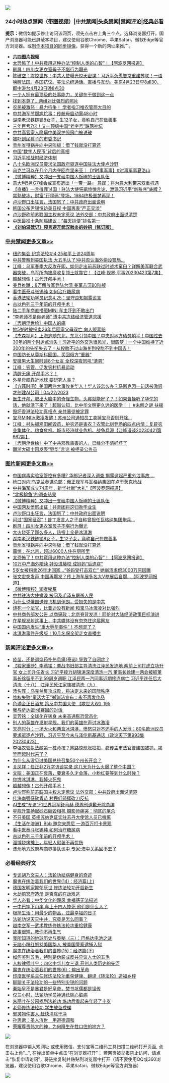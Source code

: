![](https://raw.githubusercontent.com/jsvpn/jsproxy/dev/64photo/fqnews-qr.jpg)

<div id="tt">
<h3>24小时热点禁闻（<a href="https://aaa.v2dns.tk/?QAjUl=BgRp5UNKRn&T5Vk=fPVH&Q59Ab=WxGE" target="_blank">带图视频</a>）|<a href="#%E4%B8%AD%E5%85%B1%E7%A6%81%E9%97%BB%E6%9B%B4%E5%A4%9A%E6%96%87%E7%AB%A0">中共禁闻</a>|<a href="#%E5%9B%BE%E7%89%87%E6%96%B0%E9%97%BB%E6%9B%B4%E5%A4%9A%E6%96%87%E7%AB%A0">头条禁闻</a>|<a href="#%E6%96%B0%E9%97%BB%E8%AF%84%E8%AE%BA%E6%9B%B4%E5%A4%9A%E6%96%87%E7%AB%A0">禁闻评论|<a href="#%E5%BF%85%E7%9C%8B%E7%BB%8F%E5%85%B8%E5%A5%BD%E6%96%87">经典必看</a></h3>
<div><b>提示：</b>微信如提示停止访问该网页，须先点击右上角三个点，选择浏览器打开。国产浏览器可能已屏蔽本项目，建议使用谷歌Chrome、苹果Safari、微软Edge等官方浏览器。或<a href="%E5%88%B6%E4%BD%9Cgit%E7%A6%81%E9%97%BB%E9%95%9C%E5%83%8F.md">制作本项目的同步镜像</a>，获得一个新的网址来推广。</div>
<ul>
<li><b><a href="http://d2.v2rss.gq/64.mp4" target="_blank">六四图片视频</a></b></li>
<li><a href="/topimagenews/20230423/1875663.md">太恐怖了！中共竟用这种办法“控制人类的心智”！【阿波罗网报道】</a></li>
<li><a href="/topimagenews/20230424/1875825.md">刷屏！四川女更衣室母子不堪行为曝光</a></li>
<li><a href="/sohnews/20230423/1875699.md">陈破空：震惊世界！中共大使曝光惊天密谋：习近平怂恿普京重建苏联！一语唤醒法国。各国抗议。美法总统通话。直播与互动。美东4月23日早8点30、即中港台4月23日晚8点30</a></li>
<li><a href="/lifebaike/20230423/1875671.md">一个人拥有最顶级的处事能力，关键在于做到这一点</a></li>
<li><a href="/cnnews/20230423/1875684.md">找到本尊了...两组对比强烈的照片</a></li>
<li><a href="/baitai/20230423/1875708.md">农民被激怒！暴力抗争！ 学者指习推农管两大目的</a></li>
<li><a href="/headline/20230423/1875702.md">中共海军节爆尴尬事：传航母启动需48小时</a></li>
<li><a href="/topimagenews/20230424/1875782.md">湖南老汉铁链锁8女子，生12子女，竟称自己在做善事</a></li>
<li><a href="/cnnews/20230424/1875844.md">三年巨亏7亿！又一顶级中国“老字号”跌落神坛</a></li>
<li><a href="/headline/20230423/1875714.md">中共高官家人隐瞒中美双护照窍门被说破</a></li>
<li><a href="/cnnews/20230424/1875784.md">被吓到尿裤子的市委书记</a></li>
<li><a href="/topimagenews/20230424/1875780.md">贵州省甩锅并向中央叫板：借了钱就没打算还</a></li>
<li><a href="/finance/20230424/1875826.md">中国“数字人民币”背后的真相</a></li>
<li><a href="/finance/20230424/1875833.md">习近平推战时经济体制</a></li>
<li><a href="/headline/20230424/1875777.md">八十名欧洲议员要求法国政府驱逐中国驻法大使卢沙野</a></li>
<li><a href="/sohnews/20230423/1875680.md">乌克兰可以在几个月内夺回克里米亚｜【#时事军事】#时事军事夏洛山</a></li>
<li><a href="/topimagenews/20230424/1875891.md">【微博精粹】又冲出一支砸中国人饭碗的土匪队伍</a></li>
<li><a href="/baitai/20230424/1875774.md">意大利5月G7峰会或宣布退出「一带一路」 意媒：将为意大利带来双重机遇</a></li>
<li><a href="/sohnews/20230424/1875786.md">【直播】一言得罪14国！驻法大使狂飙惊悚言论，泄漏习近平“新秩序”底牌？常熟破冰，财富“行程码”登场，1984终极噩梦再现！</a></li>
<li><a href="/topimagenews/20230424/1875887.md">卢沙野口出狂言，法国怒了：中共政府出面说明</a></li>
<li><a href="/headline/20230424/1875755.md">韩国公布尹锡悦访美日程 中国再表“严正交涉”</a></li>
<li><a href="/comments/20230424/1875765.md">卢沙野称前苏联国主权未定惹议 法外交部：中共政府出面说清楚</a></li>
<li><a href="/health/20230423/1875652.md">中医最推十条防癌建议：“每天排便”排名第一</a></li>
<li><b><a href="/comments/20200207/1272816.md" target="_blank">《刘伯温碑记》预言避开武汉肺炎的妙招（修订版）</a></b></li>
</ul>
</div>

<div class="catlist">
<h3><a href="/cbnews/" target="_blank">中共禁闻</a><span><a href="/cbnews/" target="_blank" rel="nofollow">更多文章>></a></span></h3>
<ul>
<li><a href="/cbnews/20230424/1875914.md" target="_blank">纽约集会 纪念法轮功4‧25和平上访24周年</a></li>
<li><a href="/cbnews/20230424/1875903.md" target="_blank">中共警察到美国执法 大五毛认了!中共否认海外偷设警局…</a></li>
<li><a href="/cbnews/20230424/1875831.md" target="_blank">江峰：乌军春季大反攻在即，如何走出前苏联过时战术窠臼？详解美军联合武器突破，乌军所向披靡收复领土就靠它！【江峰·视界·军事20230423第7集】</a></li>
<li><a href="/comments/20230424/1875819.md" target="_blank">超越想像！古代开颅手术！</a></li>
<li><a href="/cbnews/20230424/1875811.md" target="_blank">美兵推曝：8万解放军登陆台湾 美军击沉80陆舰</a></li>
<li><a href="/comments/20230423/1875655.md" target="_blank">看中医泰斗张锡纯 如何治疗糖尿病</a></li>
<li><a href="/cbnews/20230423/1875709.md" target="_blank">香港法轮功学员纪念4.25：坚守良知揭露谎言</a></li>
<li><a href="/comments/20230423/1875692.md" target="_blank">古以色列三千年前的开颅手术！</a></li>
<li><a href="/cbnews/20230423/1875650.md" target="_blank">陆二手车商直播砸MINI 车主吓到不敢出门</a></li>
<li><a href="/cbnews/20230423/1875635.md" target="_blank">“李老师不是你老师” 遭中共冻结经济管道求援</a></li>
<li><a href="/cbnews/20230423/1875611.md" target="_blank">〖兲朝浮世绘〗中国人的痛</a></li>
<li><a href="/cbnews/20230423/1875603.md" target="_blank">她5岁时被拐卖26年后回家父母双亡 向人贩索赔</a></li>
<li><a href="/comments/20230423/1875587.md" target="_blank">【杰森视角】上海追随东北，东北引领中国？中央对地方债务躺平！中国过去30年的两个时运点消失！习近平的外交秀很风光，很圆梦！一个中国维持了近300年的头衔失去了！从投胎不过山海关到投胎不到中国去！</a></li>
<li><a href="/cbnews/20230423/1875536.md" target="_blank">中国防长从莫斯科回国，买回俄方“重器”</a></li>
<li><a href="/cbnews/20230423/1875535.md" target="_blank">安徽男大生同时谈8个女友 全校深夜怒吼“渣男”</a></li>
<li><a href="/cbnews/20230423/1875532.md" target="_blank">江峰：农管，促发农村抗暴运动</a></li>
<li><a href="/comments/20230423/1875527.md" target="_blank">清醒无痛 开颅手术？！</a></li>
<li><a href="/comments/20230423/1875488.md" target="_blank">外星母舰靠近地球 要研究人类？</a></li>
<li><a href="/comments/20230422/1875424.md" target="_blank">【方菲时间】美国两件大事攸关华人！华人该怎么办？马斯克因一句话被激怒才创建AI公司｜04/22/2023</a></li>
<li><a href="/comments/20230422/1875413.md" target="_blank">医生开颅，取出大脑中的奇怪生物，头疼就能好了？！如果曹操听了华佗的话，他就活下来了！超越认知，比中华文明更久远的医学！｜ #未解之谜 扶摇</a></li>
<li><a href="/cbnews/20230422/1875390.md" target="_blank">毁坏香港法轮功真相点 亲共暴徒被定罪</a></li>
<li><a href="/cbnews/20230422/1875368.md" target="_blank">宝马MINI冰激凌发酵！苏州公司通知员工卖掉宝马否则开除…</a></li>
<li><a href="/cbnews/20230422/1875309.md" target="_blank">江峰：村头抓鸡田间毁苗，护农还是害农？农管此刻登场的四点内情：复辟农业集体化、粮食危机、城市经济就业危机、战争兵源【江峰漫谈20230421第662期】</a></li>
<li><a href="/cbnews/20230422/1875266.md" target="_blank">〖兲朝浮世绘〗中了中共邪教毒害的人，已经分不清好坏了</a></li>
<li><a href="/cbnews/20230422/1875124.md" target="_blank">曝浙大硕士因发表“辱华”言论 被拒录公务员</a></li>

</ul>
</div>
<div class="catlist">
<h3><a href="/topimagenews/" target="_blank">图片新闻</a><span><a href="/topimagenews/" target="_blank" rel="nofollow">更多文章>></a></span></h3>
<ul>
<li><a href="/topimagenews/20230424/1875942.md" target="_blank">中国病毒实验室管控有多糟? 华邮记者深入调查 揭露这起严重外泄事故….</a></li>
<li><a href="/topimagenews/20230424/1875936.md" target="_blank">枪口对内!乌克兰参谋总部：俄正规军与瓦格纳集团在卢干茨克枪战</a></li>
<li><a href="/topimagenews/20230424/1875935.md" target="_blank">中共海军成立74周年，新华社献”大礼”【阿波罗网报道】</a></li>
<li><a href="/topimagenews/20230424/1875917.md" target="_blank">“北极鲶鱼”的调查结果</a></li>
<li><a href="/topimagenews/20230424/1875891.md" target="_blank">【微博精粹】又冲出一支砸中国人饭碗的土匪队伍</a></li>
<li><a href="/topimagenews/20230424/1875890.md" target="_blank">中国网友愤怒出征！共青团将这归咎毕业生</a></li>
<li><a href="/topimagenews/20230424/1875887.md" target="_blank">卢沙野口出狂言，法国怒了：中共政府出面说明</a></li>
<li><a href="/topimagenews/20230424/1875886.md" target="_blank">闪过“国家征召”！普丁发言人之子自称曾担任瓦格纳集团炮兵…</a></li>
<li><a href="/topimagenews/20230424/1875825.md" target="_blank">刷屏！四川女更衣室母子不堪行为曝光</a></li>
<li><a href="/topimagenews/20230424/1875810.md" target="_blank">大火烧死了那么多人，热搜上全是冰淇淋</a></li>
<li><a href="/topimagenews/20230424/1875782.md" target="_blank">湖南老汉铁链锁8女子，生12子女，竟称自己在做善事</a></li>
<li><a href="/topimagenews/20230424/1875780.md" target="_blank">贵州省甩锅并向中央叫板：借了钱就没打算还</a></li>
<li><a href="/topimagenews/20230424/1875778.md" target="_blank">震惊：在北京，超过6000人住在厕所里</a></li>
<li><a href="/topimagenews/20230423/1875663.md" target="_blank">太恐怖了！中共竟用这种办法“控制人类的心智”！【阿波罗网报道】</a></li>
<li><a href="/topimagenews/20230423/1875634.md" target="_blank">10万中产海外陪读 娃没进藤校 成妈妈“后遗症”</a></li>
<li><a href="/topimagenews/20230423/1875632.md" target="_blank">5岁女被拐卖26年才回家…“爸妈受打击双亡” 她崩溃求偿3000万原因曝</a></li>
<li><a href="/topimagenews/20230423/1875593.md" target="_blank">张文宏突发声 中国再爆发？传上海车展多名大V参展后自爆…【阿波罗网报道】</a></li>
<li><a href="/topimagenews/20230423/1875576.md" target="_blank">【微博精粹】润者秘笈</a></li>
<li><a href="/topimagenews/20230423/1875566.md" target="_blank">中共驻法大使撒泼 被问及毛泽东屠杀人民</a></li>
<li><a href="/topimagenews/20230423/1875534.md" target="_blank">为什么说俄国送修飞机到伊朗，受损失的是中共</a></li>
<li><a href="/topimagenews/20230423/1875469.md" target="_blank">烧死一个法官，比亚迪没有新闻 和宝马冰激凌对比强烈</a></li>
<li><a href="/topimagenews/20230422/1875406.md" target="_blank">中共商务部发公告 以商逼政；北京脊背发凉！耶伦对大陆经济政策目标演讲</a></li>
<li><a href="/topimagenews/20230422/1875269.md" target="_blank">在星舰发射这事上，中共媒体没有忽悠住这届网友</a></li>
<li><a href="/topimagenews/20230422/1875232.md" target="_blank">中国国内发生“重大辱华事件”！不想混了？</a></li>
<li><a href="/topimagenews/20230422/1875220.md" target="_blank">冰淇淋事件升级版！10几名保全架走女直播主</a></li>

</ul>
</div>
<div class="catlist">
<h3><a href="/comments/" target="_blank">新闻评论</a><span><a href="/comments/" target="_blank" rel="nofollow">更多文章>></a></span></h3>
<ul>
<li><a href="/comments/20230424/1875912.md" target="_blank">疫苗，还是退烧药扑热息痛(泰诺) 导致了自闭症 ?</a></li>
<li><a href="/comments/20230424/1875889.md" target="_blank">【独家重磅】李燕铭：栗战书旧部主导清洗江泽民发迹地 两前上司打虎立功升官 女上司升任省长 习近平接力胡锦涛深度清洗一汽 董事长徐建一两会被抓董事长徐留平不到59周岁调职 江泽民两一汽同事近期接连病亡 习近平连任后大清洗（十八） 江泽民死江家族被清洗（九）</a></li>
<li><a href="/comments/20230424/1875883.md" target="_blank">汤名晖：乌克兰反攻成败，将决定未来的国际秩序</a></li>
<li><a href="/comments/20230424/1875882.md" target="_blank">维权失败“童话大王”郑渊洁宣布：永不再发作品</a></li>
<li><a href="/comments/20230424/1875881.md" target="_blank">色诱金正日酒友 策反中共国大使 【欺世大观】195</a></li>
<li><a href="/comments/20230424/1875880.md" target="_blank">我与萨达姆·侯赛因的对话 </a></li>
<li><a href="/comments/20230424/1875861.md" target="_blank">吴芳铭：全球化在转身 未来高通膨恐常态化</a></li>
<li><a href="/comments/20230424/1875860.md" target="_blank">别人的英雄在发射星舰，我们的英雄在声讨冰激凌</a></li>
<li><a href="/comments/20230424/1875850.md" target="_blank">天亮时分：一场大火和两盒冰淇淋，愤怒只对不还手的人发泄；80名欧洲议员要求驱逐卢沙野，习近平至今未与泽伦斯基通话（政论天下第993集 20230423）</a></li>
<li><a href="/comments/20230424/1875849.md" target="_blank">李强农管执法酿第一桩命按？网路惊现张扣扣，疯传主审法官曹建国被抓，揭竿而起时代来了？</a></li>
<li><a href="/comments/20230424/1875840.md" target="_blank">为什么从没见过美国总统召集50个州长开会？</a></li>
<li><a href="/comments/20230424/1875839.md" target="_blank">关凤祥：任正非2万字访谈实录 这几天为什么火爆了整个中国？</a></li>
<li><a href="/comments/20230424/1875836.md" target="_blank">文昭：美国正在衰落，要衰多久才会落，小粉红要等到什么时候？</a></li>
<li><a href="/comments/20230424/1875834.md" target="_blank">你馋冰淇淋，我悼火死鬼</a></li>
<li><a href="/comments/20230424/1875819.md" target="_blank">超越想像！古代开颅手术！</a></li>
<li><a href="/comments/20230424/1875765.md" target="_blank">卢沙野称前苏联国主权未定惹议 法外交部：中共政府出面说清楚</a></li>
<li><a href="/comments/20230424/1875756.md" target="_blank">传海南强征砍青苗 村民们怒挥砍刀反抗</a></li>
<li><a href="/comments/20230424/1875754.md" target="_blank">AI生成“专访”F1世界冠军舒马赫 德周刊道歉开除总编</a></li>
<li><a href="/comments/20230424/1875751.md" target="_blank">星舰升空扬起砂石砸毁相机 摄影师痛哭：彻底的屠杀</a></li>
<li><a href="/comments/20230424/1875749.md" target="_blank">不只美国 英相苏纳克证实驻苏丹大使馆人员已撤离</a></li>
<li><a href="/comments/20230423/1875736.md" target="_blank">【生活在澳洲】Bob 邀您来悉尼 一游百万打卡景观</a></li>
<li><a href="/comments/20230423/1875655.md" target="_blank">看中医泰斗张锡纯 如何治疗糖尿病</a></li>
<li><a href="/comments/20230423/1875692.md" target="_blank">古以色列三千年前的开颅手术！</a></li>
<li><a href="/comments/20230423/1875690.md" target="_blank">淄博烧烤摊上，年轻人假装不再忧伤</a></li>
<li><a href="/comments/20230423/1875639.md" target="_blank">澳州地方政府与商界排队访中 专家:澳中关系回不去了</a></li>

</ul>
</div>

<div class="catlist">
<h3>必看经典好文</h3>
<ul>
<li><a href="/comments/20221226/1827998.md" target="_blank">专访胡乃文夫人：法轮功祛病健身的奇迹</a></li>
<li><a href="/topimagenews/20180605/953415.md" target="_blank">魔鬼在统治着我们的世界(14)：经济篇(上)</a></li>
<li><a href="/comments/20200722/1364497.md" target="_blank">德国发明家抑郁厌世 修炼法轮功开启新生</a></li>
<li><a href="/lifebaike/20230309/1857707.md" target="_blank">大劫前冥府造册 是否真的在劫难逃</a></li>
<li><a href="/comments/20220220/1694796.md" target="_blank">华人必看：中华文化的飓风 幸福感无法描述</a></li>
<li><a href="/cbnews/20200611/1343057.md" target="_blank">一中巴摔下山崖 车上十四人惨死 他们是什么人？</a></li>
<li><a href="/comments/20221023/1801109.md" target="_blank">极简生活：用最少的物品，过最幸福的日子</a></li>
<li><a href="/comments/20210308/1500552.md" target="_blank">法轮功说天灭中共，究竟是怎么回事？</a></li>
<li><a href="/comments/20190807/1170993.md" target="_blank">越南空军一武术教练修炼法轮功重拾健康</a></li>
<li><a href="/funmedia/20210802/1598610.md" target="_blank">故事很短，教你不再生气</a></li>
<li><a href="/tculture/xiulian/20170726/797589.md" target="_blank">我所知道的地球历史与奥秘（三）：巴格达电池之谜</a></li>
<li><a href="/cbnews/20220809/1769245.md" target="_blank">无脑小粉红怒怼美国华人 被美国警察逮捕入狱</a></li>
<li><a href="/topimagenews/20180610/955499.md" target="_blank">魔鬼在统治着我们的世界(15)：经济篇(下)</a></li>
<li><a href="/comments/20221120/1813928.md" target="_blank">如何鉴别五毛，特别是伪装成反共异议人士的五毛</a></li>
<li><a href="/bannedvideo/20220806/1768296.md" target="_blank">人权律师叶宁：四亿中华儿女三退 开创人类历史的先河</a></li>
<li><a href="/topimagenews/20180524/947358.md" target="_blank">魔鬼在统治着我们的世界(6)：输出革命</a></li>
<li><a href="/comments/20220416/1720335.md" target="_blank">印度医学系主任修炼法轮功重获健康、翻译《转法轮》造福乡梓</a></li>
<li><a href="/comments/20190417/1114875.md" target="_blank">聊聊关于法轮功的一些特别尖锐的问题</a></li>
<li><a href="/lifebaike/20210407/1521258.md" target="_blank">秦始皇不是暴君是好皇帝，焚书坑儒都是误传</a></li>
<li><a href="/health/20170626/780270.md" target="_blank">仅三小时，法轮功学员神通祛除心脏病</a></li>
<li><a href="/comments/20210720/1488271.md" target="_blank">朱丽叶在公园找到法轮功 炼功后看起来年轻了十岁</a></li>
<li><a href="/cbnews/20211114/1652214.md" target="_blank">老师修炼法轮功 学生破茧成蝶</a></li>
<li><a href="/cbnews/20220508/1730049.md" target="_blank">邪灵物件害人 赶快清除干净</a></li>
<li><a href="/comments/20210216/1488350.md" target="_blank">孙思邈：圣人济世　用道德调和</a></li>
<li><a href="/comments/20200618/1346830.md" target="_blank">荣耀尊贵伟大的神，为何降生在牲口住的地方？</a></li>

</ul>
</div>

![](https://raw.githubusercontent.com/jsvpn/jsproxy/dev/64photo/fqnews-qr.jpg)

在浏览器中输入短网址 或使用微信、支付宝等二维码工具扫描二维码打开页面, 点击右上角"...", 在弹出菜单中点击“在浏览器打开”； 若网页被举报禁止访问，请点击“恢复申请访问”，将链接复制并粘贴到浏览器中打开（请不要使用QQ或360浏览器，建议使用谷歌Chrome、苹果Safari、微软Edge等官方浏览器）

![](https://raw.githubusercontent.com/jsvpn/jsproxy/dev/64photo/wx.jpg)